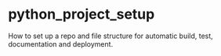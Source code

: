 # python_project_setup
How to set up a repo and file structure for automatic build, test, documentation and deployment.
